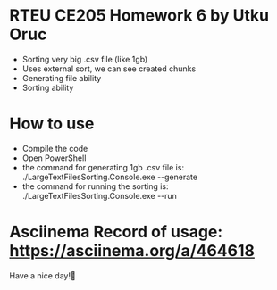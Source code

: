 # RTEU CE205 Homework 6 by Utku Oruc

- Sorting very big .csv file (like 1gb)
- Uses external sort, we can see created chunks
- Generating file ability
- Sorting ability

# How to use
- Compile the code
- Open PowerShell
- the command for generating 1gb .csv file is: ./LargeTextFilesSorting.Console.exe --generate
- the command for running the sorting is: ./LargeTextFilesSorting.Console.exe --run

# Asciinema Record of usage: https://asciinema.org/a/464618

Have a nice day!🎉